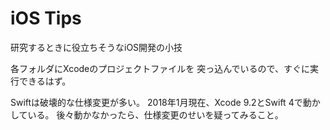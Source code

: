 # iOS Tips
研究するときに役立ちそうなiOS開発の小技

各フォルダにXcodeのプロジェクトファイルを
突っ込んでいるので、すぐに実行できるはず。

Swiftは破壊的な仕様変更が多い。
2018年1月現在、Xcode 9.2とSwift 4で動かしている。
後々動かなかったら、仕様変更のせいを疑ってみること。

